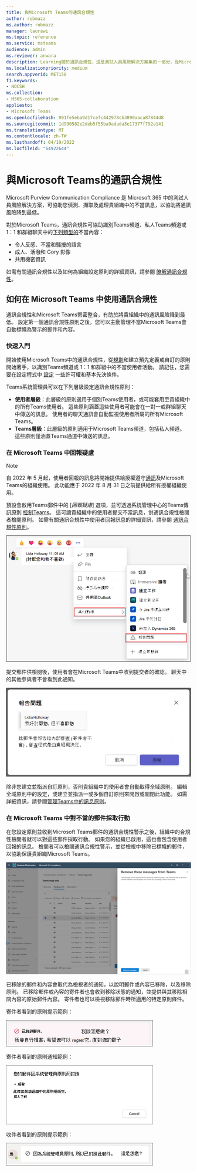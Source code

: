 ```yaml
---
title: 與Microsoft Teams的通訊合規性
author: robmazz
ms.author: robmazz
manager: laurawi
ms.topic: reference
ms.service: msteams
audience: admin
ms.reviewer: anwara
description: Learning關於通訊合規性，這是測試人員風險解決方案集的一部分，從Microsoft Teams的觀點 (這是 M365 通訊合規性功能) 的一部分。
ms.localizationpriority: medium
search.appverid: MET150
f1.keywords:
- NOCSH
ms.collection:
- M365-collaboration
appliesto:
- Microsoft Teams
ms.openlocfilehash: 091fe5eba9d17cefc442978cb3090aaca87844d8
ms.sourcegitcommit: 1d990582e2deb5f55ba9adada3e17377f792a141
ms.translationtype: MT
ms.contentlocale: zh-TW
ms.lasthandoff: 04/19/2022
ms.locfileid: "64922644"
---
```

# <a name="communication-compliance-with-microsoft-teams"></a>與Microsoft Teams的通訊合規性

Microsoft Purview Communication Compliance 是 Microsoft 365 中的測試人員風險解決方案，可協助您偵測、擷取及處理貴組織中的不當訊息，以協助將通訊風險降到最低。

對於Microsoft Teams，通訊合規性可協助識別Teams頻道、私人Teams頻道或 1：1 和群組聊天中的[下列類型的](/microsoft-365/compliance/communication-compliance-feature-reference)不當內容：

- 令人反感、不當和騷擾的語言
- 成人、活潑和 Gory 影像
- 共用機密資訊

如需有關通訊合規性以及如何為組織設定原則的詳細資訊，請參閱 [瞭解通訊合規性](/microsoft-365/compliance/communication-compliance)。

## <a name="how-to-use-communication-compliance-in-microsoft-teams"></a>如何在 Microsoft Teams 中使用通訊合規性

通訊合規性和Microsoft Teams緊密整合，有助於將貴組織中的通訊風險降到最低。 設定第一個通訊合規性原則之後，您可以主動管理不當Microsoft Teams會自動標幟為警示的郵件和內容。

### <a name="getting-started"></a>快速入門

開始使用Microsoft Teams中的通訊合規性，從[規劃](/microsoft-365/compliance/communication-compliance-plan)和建立預先定義或自訂的原則開始著手，以識別Teams頻道或 1：1 和群組中的不當使用者活動。 請記住，您需要在設定程式中 [設定](/microsoft-365/compliance/communication-compliance-configure) 一些許可權和基本先決條件。

Teams系統管理員可以在下列層級設定通訊合規性原則：

- **使用者層級**：此層級的原則適用于個別Teams使用者，或可能套用至貴組織中的所有Teams使用者。 這些原則涵蓋這些使用者可能會在一對一或群組聊天中傳送的訊息。 使用者的聊天通訊會自動監視使用者所屬的所有Microsoft Teams。
- **Teams層級**：此層級的原則適用于Microsoft Teams頻道，包括私人頻道。 這些原則僅涵蓋Teams通道中傳送的訊息。

### <a name="report-a-concern-in-microsoft-teams"></a>在 Microsoft Teams 中回報疑慮

>[!NOTE]
>自 2022 年 5 月起，使用者回報的訊息將開始提供給授權遵守[通訊](/microsoft-365/compliance/communication-compliance-configure#subscriptions-and-licensing)及Microsoft Teams的組織使用。 此功能應于 2022 年 8 月 31 日之前提供給所有授權組織使用。

預設會啟用Teams郵件中的 [*回報疑慮*] 選項，並可透過系統管理中心的Teams傳訊原則 [控制Teams](/microsoftteams/manage-teams-in-modern-portal)。 這可讓貴組織中的使用者提交不當訊息，供通訊合規性檢閱者檢閱原則。 如需有關通訊合規性中使用者回報訊息的詳細資訊，請參閱 [通訊合規性原則](/microsoft-365/compliance/communication-compliance-policies#user-reported-messages-policy)。

![回報疑慮功能表。](./media/communication-compliance-report-a-concern-full-menu.png)

提交郵件供檢閱後，使用者會在Microsoft Teams中收到提交者的確認。 聊天中的其他參與者不會看到此通知。

![回報疑慮確認。](./media/communication-compliance-report-a-concern.png)

除非您建立並指派自訂原則，否則貴組織中的使用者會自動取得全域原則。 編輯全域原則中的設定，或建立並指派一或多個自訂原則來開啟或關閉此功能。 如需詳細資訊，請參閱[管理Teams中的訊息原則](/microsoftteams/messaging-policies-in-teams)。

### <a name="act-on-inappropriate-messages-in-microsoft-teams"></a>在 Microsoft Teams 中對不當的郵件採取行動

在您設定原則並收到Microsoft Teams郵件的通訊合規性警示之後，組織中的合規性檢閱者就可以對這些郵件採取行動。 如果您的組織已啟用，這也會包含使用者回報的訊息。 檢閱者可以檢閱通訊合規性警示，並從檢視中移除已標幟的郵件，以協助保護貴組織Microsoft Teams。

![移除Teams中的郵件。](./media/communication-compliance-remove-teams-message.png)

已移除的郵件和內容會取代為檢視者的通知，以說明郵件或內容已移除，以及移除原則。 已移除郵件或內容的寄件者也會收到移除狀態的通知，並提供與其移除相關內容的原始郵件內容。 寄件者也可以檢視移除郵件時所適用的特定原則條件。

寄件者看到的原則提示範例：

![寄件者的原則提示。](./media/communication-compliance-warning-1.png)

寄件者看到的原則通知範例：

![寄件者的原則條件資訊。](./media/communication-compliance-warning-2.png)

收件者看到的原則提示範例：

![收件者的原則提示。](./media/communication-compliance-warning-3.png)